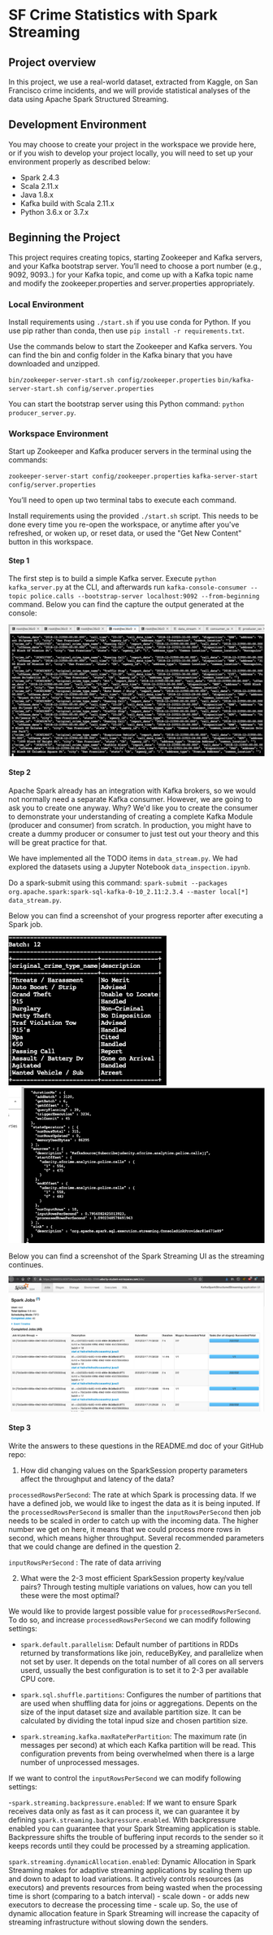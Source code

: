 # SF Crime Statistics with Spark Streaming

## Project overview 

In this project, we use a real-world dataset, extracted from Kaggle, on San Francisco crime incidents, and we will provide statistical analyses of the data using Apache Spark Structured Streaming.

## Development Environment

You may choose to create your project in the workspace we provide here, or if you wish to develop your project locally, you will need to set up your environment properly as described below:

- Spark 2.4.3
- Scala 2.11.x
- Java 1.8.x
- Kafka build with Scala 2.11.x
- Python 3.6.x or 3.7.x

## Beginning the Project

This project requires creating topics, starting Zookeeper and Kafka servers, and your Kafka bootstrap server. You’ll need to choose a port number (e.g., 9092, 9093..) for your Kafka topic, and come up with a Kafka topic name and modify the zookeeper.properties and server.properties appropriately.

### Local Environment

Install requirements using `./start.sh` if you use conda for Python. If you use pip rather than conda, then use `pip install -r requirements.txt`.

Use the commands below to start the Zookeeper and Kafka servers. You can find the bin and config folder in the Kafka binary that you have downloaded and unzipped.

`bin/zookeeper-server-start.sh config/zookeeper.properties`
`bin/kafka-server-start.sh config/server.properties`

You can start the bootstrap server using this Python command: `python producer_server.py`.

### Workspace Environment

Start up Zookeeper and Kafka producer servers in the terminal using the commands:

`zookeeper-server-start config/zookeeper.properties`
`kafka-server-start config/server.properties`

You’ll need to open up two terminal tabs to execute each command.

Install requirements using the provided `./start.sh` script. This needs to be done every time you re-open the workspace, or anytime after you've refreshed, or woken up, or reset data, or used the "Get New Content" button in this workspace.


#### Step 1

The first step is to build a simple Kafka server. Execute `python kafka_server.py` at the CLI, and afterwards run `kafka-console-consumer --topic police.calls --bootstrap-server localhost:9092 --from-beginning` command.  Below you can find the capture the output generated at the console:

![kafka_consumer_console](images/kafka_consumer_console.png)


#### Step 2

Apache Spark already has an integration with Kafka brokers, so we would not normally need a separate Kafka consumer. However, we are going to ask you to create one anyway. Why? We'd like you to create the consumer to demonstrate your understanding of creating a complete Kafka Module (producer and consumer) from scratch. In production, you might have to create a dummy producer or consumer to just test out your theory and this will be great practice for that.

We have implemented all the TODO items in `data_stream.py`. We had explored the datasets using a Jupyter Notebook `data_inspection.ipynb`.

Do a spark-submit using this command: `spark-submit --packages org.apache.spark:spark-sql-kafka-0-10_2.11:2.3.4 --master local[*] data_stream.py`.
    
Below you can find a screenshot of your progress reporter after executing a Spark job. 

![spark_progress_1](images/spark_progress_1.png)
![spark_progress_2](images/spark_progress_2.png)

Below you can find a screenshot of the Spark Streaming UI as the streaming continues.

![spark_ui](images/spark_ui.png)

#### Step 3

Write the answers to these questions in the README.md doc of your GitHub repo:

1. How did changing values on the SparkSession property parameters affect the throughput and latency of the data?

`processedRowsPerSecond`: The rate at which Spark is processing data. If we have a defined job, we would like to ingest the data as it is being inputed.  If the `processedRowsPerSecond` is smaller than the `inputRowsPerSecond` then job needs to be scaled in order to catch up with the incoming data. The higher number we get on here, it means that we could process more rows in second, which means higher throughput. Several recommended parameters that we could change are defined in the question 2.

`inputRowsPerSecond` : The rate of data arriving

2. What were the 2-3 most efficient SparkSession property key/value pairs? Through testing multiple variations on values, how can you tell these were the most optimal?

We would like to provide largest possible value for `processedRowsPerSecond`. To do so, and increase `processedRowsPerSecond` we can modify following settings:

- `spark.default.parallelism`: Default number of partitions in RDDs returned by transformations like join, reduceByKey, and parallelize when not set by user.  It depends on the total number of all cores on all servers userd, ussually the best configuration is to set it to 2-3 per available CPU core.

- `spark.sql.shuffle.partitions`: Configures the number of partitions that are used when shuffling data for joins or aggregations. Depents on the size of the input dataset size and available partition size. It can be calculated by dividing the total inpud size and chosen partition size.

- `spark.streaming.kafka.maxRatePerPartition`: The maximum rate (in messages per second) at which each Kafka partition will be read. This configuration prevents from being overwhelmed when there is a large number of unprocessed messages.

If we want to control the `inputRowsPerSecond` we can modify following settings:

-`spark.streaming.backpressure.enabled`: If we want to ensure Spark receives data only as fast as it can process it, we can guarantee it by defining `spark.streaming.backpressure.enabled`. With backpressure enabled you can guarantee that your Spark Streaming application is stable. Backpressure shifts the trouble of buffering input records to the sender so it keeps records until they could be processed by a streaming application. 

`spark.streaming.dynamicAllocation.enabled`: Dynamic Allocation in Spark Streaming makes for adaptive streaming applications by scaling them up and down to adapt to load variations. It actively controls resources (as executors) and prevents resources from being wasted when the processing time is short (comparing to a batch interval) - scale down - or adds new executors to decrease the processing time - scale up. So, the use of dynamic allocation feature in Spark Streaming will increase the capacity of streaming infrastructure without slowing down the senders. 
